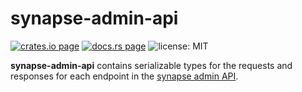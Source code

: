 # synapse-admin-api

[![crates.io page](https://img.shields.io/crates/v/synapse-admin-api.svg)](https://crates.io/crates/synapse-admin-api)
[![docs.rs page](https://docs.rs/synapse-admin-api/badge.svg)](https://docs.rs/synapse-admin-api/)
![license: MIT](https://img.shields.io/crates/l/synapse-admin-api.svg)

**synapse-admin-api** contains serializable types for the requests and responses for each endpoint in the [synapse admin API](https://github.com/element-hq/synapse/tree/master/docs/admin_api).
